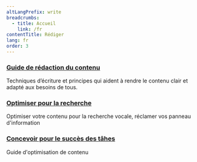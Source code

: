 ```yaml
---
altLangPrefix: write
breadcrumbs:
  - title: Accueil
    link: /fr
contentTitle: Rédiger
lang: fr
order: 3
---
```


<section class="gc-srvinfo mrgn-bttm-lg">
 <div class="row">
  <div class="wb-eqht">
    <section class="col-sm-6">
      <h3><a href="https://www.canada.ca/fr/secretariat-conseil-tresor/services/communications-gouvernementales/guide-redaction-contenu-canada.html">Guide de rédaction du contenu</a></h3>
      <p>
        Techniques d’écriture et principes qui aident à rendre le contenu clair et adapté aux besoins de tous.
      </p>
    </section>
    <section class="col-sm-6">
      <h3><a href="./redaction/recherche/">Optimiser pour la recherche</a></h3>
      <p>
        Optimiser votre contenu pour la recherche vocale, réclamer vos panneau d'information
      </p>
    </section>
    <section class="col-sm-6">
      <h3><a href="./solutions/concevoir-succes-taches/">Concevoir pour le succès des tâhes</a></h3>
      <p>
        Guide d'optimisation de contenu
      </p>
    </section>
  </div>
</div>
</section>
